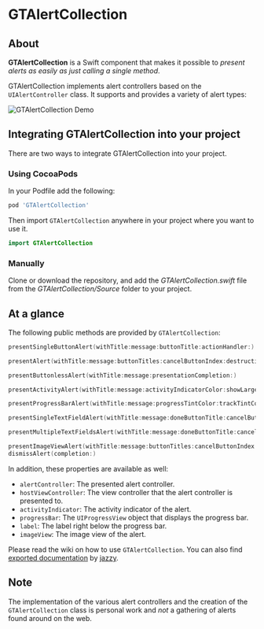 # GTAlertCollection

## About

**GTAlertCollection** is a Swift component that makes it possible to *present alerts as easily as just calling a single method*.

GTAlertCollection implements alert controllers based on the `UIAlertController` class. It supports and provides a variety of alert types:

![GTAlertCollection Demo](https://gtiapps.com/gtalertcollection/gtalertcollection_demo_small.gif)

## Integrating GTAlertCollection into your project

There are two ways to integrate GTAlertCollection into your project.

### Using CocoaPods

In your Podfile add the following:

```ruby
pod 'GTAlertCollection'
```

Then import `GTAlertCollection` anywhere in your project where you want to use it.

```swift
import GTAlertCollection
```

### Manually

Clone or download the repository, and add the *GTAlertCollection.swift* file from the *GTAlertCollection/Source* folder to your project.


## At a glance

The following public methods are provided by `GTAlertCollection`:

```swift
presentSingleButtonAlert(withTitle:message:buttonTitle:actionHandler:)

presentAlert(withTitle:message:buttonTitles:cancelButtonIndex:destructiveButtonIndices:actionHandler:)

presentButtonlessAlert(withTitle:message:presentationCompletion:)

presentActivityAlert(withTitle:message:activityIndicatorColor:showLargeIndicator:presentationCompletion:)

presentProgressBarAlert(withTitle:message:progressTintColor:trackTintColor:showPercentage:showStepsCount:updateHandler:presentationCompletion:)

presentSingleTextFieldAlert(withTitle:message:doneButtonTitle:cancelButtonTitle:configurationHandler:completionHandler:)

presentMultipleTextFieldsAlert(withTitle:message:doneButtonTitle:cancelButtonTitle:numberOfTextFields:configurationHandler:completionHandler:)

presentImageViewAlert(withTitle:message:buttonTitles:cancelButtonIndex:destructiveButtonIndices:image:actionHandler:)
dismissAlert(completion:)
```

In addition, these properties are available as well:

*   `alertController`: The presented alert controller.
*   `hostViewController`: The view controller that the alert controller is presented to.
*   `activityIndicator`: The activity indicator of the alert.
*   `progressBar`: The `UIProgressView` object that displays the progress bar.
*   `label`: The label right below the progress bar.
*   `imageView`: The image view of the alert.

Please read the wiki on how to use `GTAlertCollection`. You can also find [exported documentation](https://gtiapps.com/docs/gtalertcollection/Classes/GTAlertCollection.html) by [jazzy](https://github.com/realm/jazzy).

## Note

The implementation of the various alert controllers and the creation of the `GTAlertCollection` class is personal work and *not* a gathering of alerts found around on the web.
